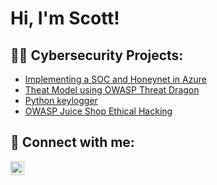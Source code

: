 <h1>Hi, I'm Scott! 

<h2>👨‍💻 Cybersecurity Projects:</h2>

  - [Implementing a SOC and Honeynet in Azure](https://github.com/thetascott/Azure-Honeynet/)
  - [Theat Model using OWASP Threat Dragon](https://github.com/thetascott/threat-modeling)
  - [Python keylogger](https://github.com/thetascott/Python-keylogger/)
  - [OWASP Juice Shop Ethical Hacking](https://github.com/thetascott/OWASP-Juice-Shop)

<h2> 🤳 Connect with me:</h2>

[<img align="left" alt="ScottSlivnik | LinkedIn" width="22px" src="https://cdn.jsdelivr.net/npm/simple-icons@v3/icons/linkedin.svg" />][linkedin]

[linkedin]: https://www.linkedin.com/in/scott-slivnik-772b92190/
